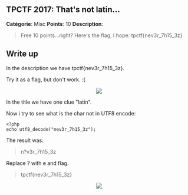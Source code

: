 
TPCTF 2017: That's not latin...
-------

**Catégorie**: Misc **Points**: 10 **Description**:

> Free 10 points...right? Here's the flag, I hope: 
tpctf{nеv3r_7h15_3z}


Write up
-------

In the description we have tpctf{nеv3r_7h15_3z}.

Try it as a flag, but don't work. :(

<p align="center">
<img src="https://i.skyrock.net/8962/46148962/pics/1867901609_1.jpg">
</p>

In the title we have one clue "latin".

Now i try to see what is the char not in UTF8 encode:

``` 
<?php
echo utf8_decode("nеv3r_7h15_3z");
```



The result was:

> n?v3r_7h15_3z


Replace ? with e and flag.

> tpctf{nev3r_7h15_3z}


<p align="center">
<img src="http://mfs0.bp.cdnsw.com/fs/Root/normal/fsqc-Bob_l_eponge_heureux.jpg">
</p>



